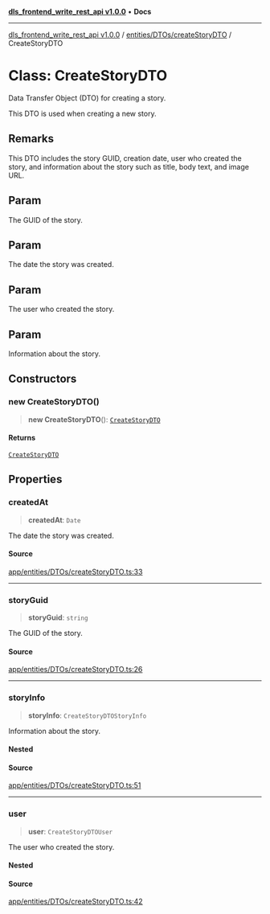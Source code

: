 [**dls_frontend_write_rest_api v1.0.0**](../../../../README.md) • **Docs**

***

[dls_frontend_write_rest_api v1.0.0](../../../../modules.md) / [entities/DTOs/createStoryDTO](../README.md) / CreateStoryDTO

# Class: CreateStoryDTO

Data Transfer Object (DTO) for creating a story.

This DTO is used when creating a new story.

## Remarks

This DTO includes the story GUID, creation date, user who created the story,
and information about the story such as title, body text, and image URL.

## Param

The GUID of the story.

## Param

The date the story was created.

## Param

The user who created the story.

## Param

Information about the story.

## Constructors

### new CreateStoryDTO()

> **new CreateStoryDTO**(): [`CreateStoryDTO`](CreateStoryDTO.md)

#### Returns

[`CreateStoryDTO`](CreateStoryDTO.md)

## Properties

### createdAt

> **createdAt**: `Date`

The date the story was created.

#### Source

[app/entities/DTOs/createStoryDTO.ts:33](https://github.com/No-Life-inc/dls_write_api/blob/3b6ede554338fca33854ae593d3c96d63a70eb98/app/entities/DTOs/createStoryDTO.ts#L33)

***

### storyGuid

> **storyGuid**: `string`

The GUID of the story.

#### Source

[app/entities/DTOs/createStoryDTO.ts:26](https://github.com/No-Life-inc/dls_write_api/blob/3b6ede554338fca33854ae593d3c96d63a70eb98/app/entities/DTOs/createStoryDTO.ts#L26)

***

### storyInfo

> **storyInfo**: `CreateStoryDTOStoryInfo`

Information about the story.

#### Nested

#### Source

[app/entities/DTOs/createStoryDTO.ts:51](https://github.com/No-Life-inc/dls_write_api/blob/3b6ede554338fca33854ae593d3c96d63a70eb98/app/entities/DTOs/createStoryDTO.ts#L51)

***

### user

> **user**: `CreateStoryDTOUser`

The user who created the story.

#### Nested

#### Source

[app/entities/DTOs/createStoryDTO.ts:42](https://github.com/No-Life-inc/dls_write_api/blob/3b6ede554338fca33854ae593d3c96d63a70eb98/app/entities/DTOs/createStoryDTO.ts#L42)
